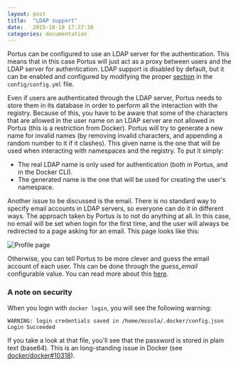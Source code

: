 ```yaml
---
layout: post
title:  "LDAP support"
date:   2015-10-18 17:27:10
categories: documentation
---
```


Portus can be configured to use an LDAP server for the authentication. This means that in this case Portus will just act as a proxy between users and the LDAP server for authentication. LDAP support is disabled by default, but it can be enabled and configured by modifying the proper [section](https://github.com/SUSE/Portus/wiki/Configuring-Portus#ldap-support) in the `config/config.yml` file.

Even if users are authenticated through the LDAP server, Portus needs to store them in its database in order to perform all the interaction with the registry. Because of this, you have to be aware that some of the characters that are allowed in the user name on an LDAP server are not allowed in Portus (this is a restriction from Docker). Portus will try to generate a new name for invalid names (by removing invalid characters, and appending a random number to it if it clashes). This given name is the one that will be used when interacting with namespaces and the registry. To put it simply:

- The real LDAP name is only used for authentication (both in Portus, and in the Docker CLI).
- The generated name is the one that will be used for creating the user's namespace.

Another issue to be discussed is the email. There is no standard way to specify email accounts in LDAP servers, so everyone can do it in different ways. The approach taken by Portus is to not do anything at all. In this case, no email will be set when login for the first time, and the user will always be redirected to a page asking for an email. This page looks like this:

![Profile page](https://github.com/SUSE/Portus/blob/master/doc/empty_email.png)

Otherwise, you can tell Portus to be more clever and guess the email account of each user. This can be done through the *guess_email* configurable value. You can read more about this [here](https://github.com/SUSE/Portus/wiki/Configuring-Portus#ldap-support).

### A note on security

When you login with `docker login`, you will see the following warning:

```
WARNING: login credentials saved in /home/mssola/.docker/config.json
Login Succeeded
```

If you take a look at that file, you'll see that the password is stored in plain text (base64). This is an long-standing issue in Docker (see [docker/docker#10318](https://github.com/docker/docker/issues/10318)).
